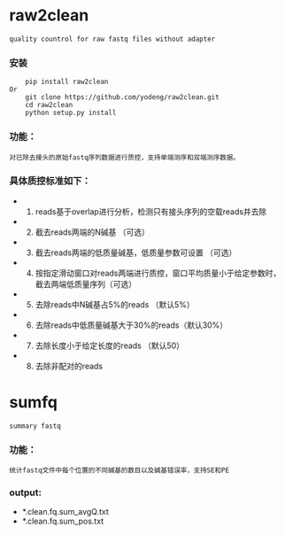 raw2clean
======================
    quality countrol for raw fastq files without adapter
    
### 安装
        pip install raw2clean
    Or
        git clone https://github.com/yodeng/raw2clean.git
        cd raw2clean
        python setup.py install
    

### 功能：
    对已除去接头的原始fastq序列数据进行质控，支持单端测序和双端测序数据。

### 具体质控标准如下：

* 1. reads基于overlap进行分析，检测只有接头序列的空载reads并去除
* 2. 截去reads两端的N碱基 （可选）
* 3. 截去reads两端的低质量碱基，低质量参数可设置 （可选）
* 4. 按指定滑动窗口对reads两端进行质控，窗口平均质量小于给定参数时，截去两端低质量序列（可选）
* 5. 去除reads中N碱基占5%的reads （默认5%）
* 6. 去除reads中低质量碱基大于30%的reads（默认30%）
* 7. 去除长度小于给定长度的reads （默认50）
* 8. 去除非配对的reads


sumfq
=====
    summary fastq

### 功能：
    统计fastq文件中每个位置的不同碱基的数目以及碱基错误率，支持SE和PE
    
### output:
* *.clean.fq.sum_avgQ.txt
* *.clean.fq.sum_pos.txt
